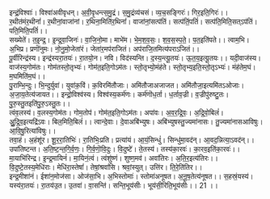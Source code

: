 

  
इन्द्रं॒विश्वाः॑। विश्वा॑अवीवृधन्। अ॒वी॒वृ॒धन्त्स॒मु॒द्रं। स॒मु॒द्रंव्य॑चसं। व्य॒च॒सङ्गिरः॑। गिर॒इति॒गिरः॑।। र॒थीत॑मंर॒थीनां॑। र॒थीनां॒वाजा॑नां। र॒थिना॒मिति॑र॒थिनां॑। वाजा॑नां॒सत्प॑तिं। सत्प॑तिं॒पतिं॑। सत्प॑ति॒मिति॒सत्ऽप॑तिं। पति॒मिति॒पतिं॑।।  
सख्येते॑। त॒इ॒न्द्र॒। इ॒न्द्र॒वा॒जिनः॑। वा॒जि॒नो॒मा। माभे॑म। भे॒म॒श॒व॒सः॒। श॒व॒स॒स्प॒ते॒। प॒त॒इति॑पते।। त्वाम॒भि। अ॒भिप्र। प्रणॊ॑नुमः। नो॒नु॒मो॒जेता॑रं। जेता॑र॒मप॑राजितं। अप॑राजि॒तमित्य॑पराऽजितं।।  
पू॒र्वीरिन्द्र॑स्य। इन्द्र॑स्यरा॒तयः॑। रा॒तयो॒न। नवि। विद॑स्यन्ति। द॒स्य॒न्त्यू॒तयः॑। ऊ॒त॒य॒इत्यू॒तयः।। यदी॒वाज॑स्य। वाज॑स्य॒गोम॑तः। गोम॑तस्तो॒तृभ्यः॑। गोम॑त॒इति॒गोऽम॑तः। स्तो॒तृभ्यो॒मंह॑ते। स्तो॒तृभ्य॒इति॒स्तो॒तृऽभ्यः॑। मंह॑तेम॒घं। म॒घमिति॑म॒घं।।  
पु॒राम्भि॒न्दुः। भि॒न्दुर्युवा॑। युवा॑क॒विं। क॒विरमि॑तौजाः। अमि॑तौजाअजाजत। अमि॑तौजा॒इत्यमि॑तऽओजाः। अ॒जा॒य॒तेत्य॑जायत।। इन्द्रो॒विश्व॑स्य। विश्व॑स्य॒कर्म॑णः। कर्म॑णॊध॒र्ता। ध॒र्ताव॒ज्री। व॒ज्रीपु॑रुष्टु॒तः। पु॒रु॒स्तु॒तइति॑पु॒रु॒ऽस्तु॒तः।।  
त्वंव॒लस्य॑। व॒लस्य॒गोम॑तः। गोम॒तोप॑। गोम॑त॒इति॒गोऽम॑तः। अपा॑वः। अ॒व॒र॒द्रि॒वः॒। अ॒द्रि॒वो॒बिलं॑। अुु॒द्रि॒व॒इत्यद्रि॑ऽवः। बिल॒मिति॒बिलं॑।। त्वान्दे॒वाः। दे॒वाअबि॑भ्युषः। अबि॑भ्युषस्तु॒ज्यमा॑नासः। तु॒ज्यमा॑नासआविषुः। आ॒वि॒षु॒रित्या॑विषुः।।  
तवा॒हं। अ॒हंशू॑र। शू॒र॒रा॒तिभिः॑। रा॒तिभिः॒प्रति। प्रत्या॑यं। आ॒यं॒सिन्धुं॑। सिन्धु॑मा॒वद॑न्। आ॒वद॒न्नित्या॒ऽवद॑न्।। उपा॑तिष्टन्त। अ॒ति॒ष्ट॒न्त॒गि॒र्व॒णः॒। गि॒र्व॒णॊ॒वि॒दुः। वि॒दुष्टे॑। ते॒तस्य॑। तस्य॑का॒रवः॑। का॒रव॒इति॑का॒रवः॑।।  
मा॒याभि॑रिन्द्र। इ॒न्द्र॒मायिनं॑। मा॒यिनं॒त्वं। त्वंशु॑ष्णं। शुष्ण॒मव॑। अवा॑तिरः। अ॒ति॒र॒इत्य॑तिरः।। वि॒दुष्टे॒तस्य॒मेधि॑राः। मेधि॑रा॒स्तेषां॑। तेषां॒श्रवां॑सि। श्रवां॒स्युत्। उत्ति॑र। ति॒रे॒ति॑तिर।।  
इन्द्र॒मीशा॑नं। ईशा॑न॒मोज॑सा। ओज॑सा॒भि। अ॒भिस्तोमाः॑। स्तोमा॑अनूषत। अ॒नू॒ष॒तेत्य॑नूषत।। स॒हस्रं॒यस्य॑। यस्य॑रा॒तयः॑। रा॒तय॑उ॒त। उ॒तवा॑। वा॒सन्ति॑। सन्ति॒भूय॑सीः। भूय॑सी॒रिति॒भूय॑सीः।। 21 ।।  
